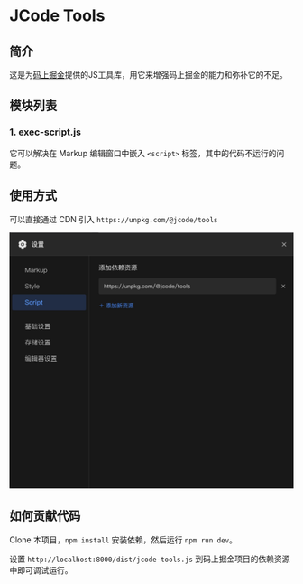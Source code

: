 # JCode Tools

## 简介

这是为[码上掘金](https://code.juejin.cn/)提供的JS工具库，用它来增强码上掘金的能力和弥补它的不足。

## 模块列表

### 1. exec-script.js

它可以解决在 Markup 编辑窗口中嵌入 `<script>` 标签，其中的代码不运行的问题。

## 使用方式

可以直接通过 CDN 引入 `https://unpkg.com/@jcode/tools`

![](assets/jcode-tools.jpg)

## 如何贡献代码

Clone 本项目，`npm install` 安装依赖，然后运行 `npm run dev`。

设置 `http://localhost:8000/dist/jcode-tools.js` 到码上掘金项目的依赖资源中即可调试运行。
